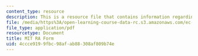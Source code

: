 ```yaml
---
content_type: resource
description: This is a resource file that contains information regarding MIT RA Form.
file: /media/https%3A/open-learning-course-data-rc.s3.amazonaws.com/ec-s01-internet-technology-in-local-and-global-communities-spring-2005-summer-2005/4ccce9199fbc98afab88308af809b74e_MITEC_S01S05_mit_ra_form.pdf
file_type: application/pdf
resourcetype: Document
title: MIT RA Form
uid: 4ccce919-9fbc-98af-ab88-308af809b74e
---
```

